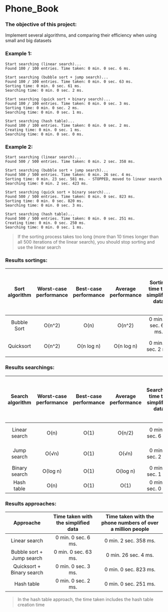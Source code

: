 # Phone_Book
### The objective of this project:
Implement several algorithms, and comparing their efficiency when using small and big datasets
### Example 1:
```
Start searching (linear search)...
Found 100 / 100 entries. Time taken: 0 min. 0 sec. 6 ms.

Start searching (bubble sort + jump search)...
Found 100 / 100 entries. Time taken: 0 min. 0 sec. 63 ms.
Sorting time: 0 min. 0 sec. 61 ms.
Searching time: 0 min. 0 sec. 2 ms.

Start searching (quick sort + binary search)...
Found 100 / 100 entries. Time taken: 0 min. 0 sec. 3 ms.
Sorting time: 0 min. 0 sec. 2 ms.
Searching time: 0 min. 0 sec. 1 ms.

Start searching (hash table)...
Found 100 / 100 entries. Time taken: 0 min. 0 sec. 2 ms.
Creating time: 0 min. 0 sec. 1 ms.
Searching time: 0 min. 0 sec. 0 ms.
```
### Example 2:
```
Start searching (linear search)...
Found 500 / 500 entries. Time taken: 0 min. 2 sec. 358 ms.

Start searching (bubble sort + jump search)...
Found 500 / 500 entries. Time taken: 0 min. 26 sec. 4 ms.
Sorting time: 0 min. 23 sec. 581 ms. - STOPPED, moved to linear search
Searching time: 0 min. 2 sec. 423 ms.

Start searching (quick sort + binary search)...
Found 500 / 500 entries. Time taken: 0 min. 0 sec. 823 ms.
Sorting time: 0 min. 0 sec. 820 ms.
Searching time: 0 min. 0 sec. 3 ms.

Start searching (hash table)...
Found 500 / 500 entries. Time taken: 0 min. 0 sec. 251 ms.
Creating time: 0 min. 0 sec. 250 ms.
Searching time: 0 min. 0 sec. 1 ms.
```
>If the sorting process takes too long (more than 10 times longer than all 500 iterations of the linear search), you should stop sorting and use the linear search
### Results sortings:
|Sort algorithm|Worst-case performance|Best-case performance|Average performance|Sorting time the simplified data|Sorting time the phone numbers of over a million people|
|:------------:|:--------------------:|:-------------------:|:-----------------:|:------------------------------:|:-----------------------------------------------------:|
|Bubble Sort   |O(n^2)                |O(n)                 |O(n^2)             |0 min. 0 sec. 61 ms.            |> 0 min. 23 sec. 581 ms.                               |
|Quicksort     |O(n^2)                |O(n log n)           |O(n log n)         |0 min. 0 sec. 2 ms.             |0 min. 0 sec. 820 ms.                                  |
### Results searchings:
|Search algorithm|Worst-case performance|Best-case performance|Average performance|Searching time the simplified data|Searching time the phone numbers of over a million people|
|:--------------:|:--------------------:|:-------------------:|:-----------------:|:--------------------------------:|:-------------------------------------------------------:|
|Linear search   |O(n)                  |O(1)                 |O(n/2)             |0 min. 0 sec. 6 ms.               |0 min. 2 sec. 358 ms.                                    |
|Jump search     |O(√n)                 |O(1)                 |O(√n)              |0 min. 0 sec. 2 ms.               |0 min. 2 sec. 423 ms.                                    |
|Binary search   |O(log n)              |O(1)                 |O(log n)           |0 min. 0 sec. 1 ms.               |0 min. 0 sec. 3 ms.                                      |
|Hash table      |O(n)                  |O(1)                 |O(1)               |0 min. 0 sec. 0 ms.               |0 min. 0 sec. 1 ms.                                      |
### Results approaches:
|Approache                |Time taken with the simplified data|Time taken with the phone numbers of over a million people|
|:-----------------------:|:---------------------------------:|:--------------------------------------------------------:|
|Linear search            |0 min. 0 sec. 6 ms.                |0 min. 2 sec. 358 ms.                                     |
|Bubble sort + Jump search|0 min. 0 sec. 63 ms.               |0 min. 26 sec. 4 ms.                                      |
|Quicksort + Binary search|0 min. 0 sec. 3 ms.                |0 min. 0 sec. 823 ms.                                     |
|Hash table               |0 min. 0 sec. 2 ms.                |0 min. 0 sec. 251 ms.                                     |
>In the hash table approach, the time taken includes the hash table creation time
